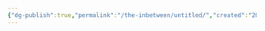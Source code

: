 ```yaml
---
{"dg-publish":true,"permalink":"/the-inbetween/untitled/","created":"2024-06-26T10:41:13.350-08:00","updated":"2024-06-26T10:41:21.939-08:00"}
---
```



